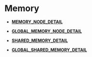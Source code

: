 # Memory<a name="ZH-CN_TOPIC_0245374663"></a>

-   **[MEMORY\_NODE\_DETAIL](MEMORY_NODE_DETAIL.md)**  

-   **[GLOBAL\_MEMORY\_NODE\_DETAIL](GLOBAL_MEMORY_NODE_DETAIL.md)**  

-   **[SHARED\_MEMORY\_DETAIL](SHARED_MEMORY_DETAIL.md)**  

-   **[GLOBAL\_SHARED\_MEMORY\_DETAIL](GLOBAL_SHARED_MEMORY_DETAIL.md)**  


